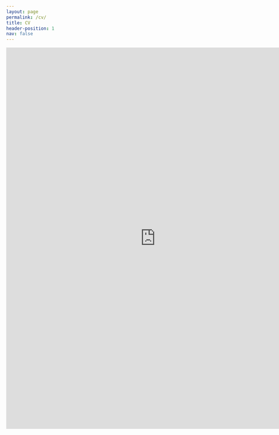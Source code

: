 ```yaml
---
layout: page
permalink: /cv/
title: CV
header-position: 1
nav: false
---
```


<!---See PDF version of my CV <a href="/assets/pdf/vitae.pdf" target="_blank">here</a>.
-->

<div class="publications">

<iframe src="https://docs.google.com/gview?url=https://shoumikdc.com/assets/pdf/vitae.pdf&embedded=true" style="width:800px; height:1024px;" frameborder="0"></iframe>

</div>